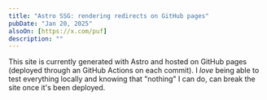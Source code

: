 ```yaml
---
title: "Astro SSG: rendering redirects on GitHub pages"
pubDate: "Jan 20, 2025"
alsoOn: [https://x.com/puf]
description: ""
---
```


This site is currently generated with Astro and hosted on GitHub pages (deployed through an GitHub Actions on each commit). I *love* being able to test everything locally and knowing that "nothing" I can do, can break the site once it's been deployed.